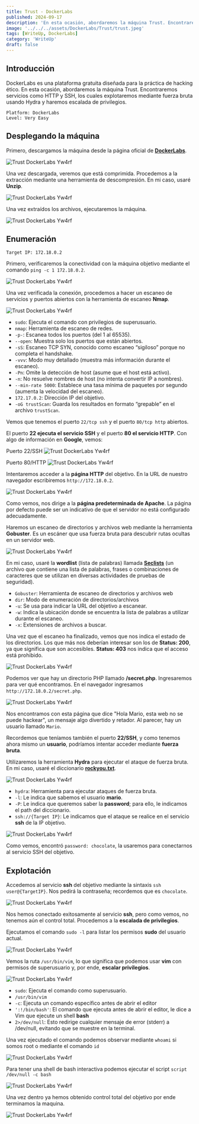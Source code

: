 ```yaml
---
title: Trust - DockerLabs
published: 2024-09-17
description: 'En esta ocasión, abordaremos la máquina Trust. Encontraremos protocolos como HTTP y SSH, los cuales explotaremos mediante fuerza bruta usando Hydra y haremos escalada de privilegios.'
image: '../../../assets/DockerLabs/Trust/trust.jpeg'
tags: [WriteUp, DockerLabs]
category: 'WriteUp'
draft: false 
---
```


## Introducción

DockerLabs es una plataforma gratuita diseñada para la práctica de hacking ético. En esta ocasión, abordaremos la máquina Trust. Encontraremos servicios como HTTP y SSH, los cuales explotaremos mediante fuerza bruta usando Hydra y haremos escalada de privilegios.

~~~
Platform: DockerLabs
Level: Very Easy
~~~

## Desplegando la máquina

Primero, descargamos la máquina desde la página oficial de [**DockerLabs**](https://dockerlabs.es/).

![Trust DockerLabs Yw4rf](https://old-blog-yw4rf.vercel.app/_astro/trust-download.naCChZta_Z1cHPxL.webp)

Una vez descargada, veremos que está comprimida. Procedemos a la extracción mediante una herramienta de descompresión. En mi caso, usaré **Unzip**.

![Trust DockerLabs Yw4rf](https://old-blog-yw4rf.vercel.app/_astro/trust.D9CnnZTX_2hRDuf.webp)

Una vez extraídos los archivos, ejecutaremos la máquina.

![Trust DockerLabs Yw4rf](https://old-blog-yw4rf.vercel.app/_astro/trust0.Dc62sVZo_Z2hPiPg.webp)

## Enumeración 

~~~
Target IP: 172.18.0.2
~~~

Primero, verificaremos la conectividad con la máquina objetivo mediante el comando `ping -c 1 172.18.0.2`.

![Trust DockerLabs Yw4rf](https://old-blog-yw4rf.vercel.app/_astro/trust1.Dim1UleP_ZyJJOO.webp)

Una vez verificada la conexión, procedemos a hacer un escaneo de servicios y puertos abiertos con la herramienta de escaneo **Nmap**.

![Trust DockerLabs Yw4rf](https://old-blog-yw4rf.vercel.app/_astro/trust2.gTGB_LZS_Z2jKROG.webp)

- `sudo`: Ejecuta el comando con privilegios de superusuario.
- `nmap`: Herramienta de escaneo de redes.
- `-p-`: Escanea todos los puertos (del 1 al 65535).
- `--open`: Muestra solo los puertos que están abiertos.
- `-sS`: Escaneo TCP SYN, conocido como escaneo “sigiloso” porque no completa el handshake.
- `-vvv`: Modo muy detallado (muestra más información durante el escaneo).
- `-Pn`: Omite la detección de host (asume que el host está activo).
- `-n`: No resuelve nombres de host (no intenta convertir IP a nombres).
- `--min-rate 5000`: Establece una tasa mínima de paquetes por segundo (aumenta la velocidad del escaneo).
- `172.17.0.2`: Dirección IP del objetivo.
- `-oG trustScan`: Guarda los resultados en formato “grepable” en el archivo `trustScan`.

Vemos que tenemos el puerto `22/tcp ssh` y el puerto `80/tcp http` abiertos.

El puerto **22 ejecuta el servicio SSH** y el puerto **80 el servicio HTTP**. Con algo de información en **Google**, vemos:

Puerto 22/SSH
![Trust DockerLabs Yw4rf](https://old-blog-yw4rf.vercel.app/_astro/trust4.SE_SMAWK_ZJDQEi.webp)

Puerto 80/HTTP
![Trust DockerLabs Yw4rf](https://old-blog-yw4rf.vercel.app/_astro/trust5.9mFnUb3l_2h5zfk.webp)

Intentaremos acceder a la **página HTTP** del objetivo. En la URL de nuestro navegador escribiremos `http://172.18.0.2`. 

![Trust DockerLabs Yw4rf](https://old-blog-yw4rf.vercel.app/_astro/trust6.C2hYp8fB_2soewp.webp)

Como vemos, nos dirige a la **página predeterminada de Apache**. La página por defecto puede ser un indicativo de que el servidor no está configurado adecuadamente.

Haremos un escaneo de directorios y archivos web mediante la herramienta **Gobuster**. Es un escáner que usa fuerza bruta para descubrir rutas ocultas en un servidor web.

![Trust DockerLabs Yw4rf](https://old-blog-yw4rf.vercel.app/_astro/trust7.BGmDIFHm_Z1I31zj.webp)

En mi caso, usaré la **wordlist** (lista de palabras) llamada [**Seclists**](https://github.com/danielmiessler/SecLists) (un archivo que contiene una lista de palabras, frases o combinaciones de caracteres que se utilizan en diversas actividades de pruebas de seguridad).

- `Gobuster`: Herramienta de escaneo de directorios y archivos web 
- `dir`:  Modo de enumeración de directorios/archivos
-  `-u`: Se usa para indicar la URL del objetivo a escanear.
- `-w`: Indica la ubicación donde se encuentra la lista de palabras a utilizar durante el escaneo.
- `-x`: Extensiones de archivos a buscar.

Una vez que el escaneo ha finalizado, vemos que nos indica el estado de los directorios. Los que más nos deberían interesar son los de **Status: 200**, ya que significa que son accesibles. **Status: 403** nos indica que el acceso está prohibido.

![Trust DockerLabs Yw4rf](https://old-blog-yw4rf.vercel.app/_astro/trust8.DaUeDEvE_ZKAS6k.webp)

Podemos ver que hay un directorio PHP llamado **/secret.php**. Ingresaremos para ver qué encontramos. En el navegador ingresamos `http://172.18.0.2/secret.php`.

![Trust DockerLabs Yw4rf](https://old-blog-yw4rf.vercel.app/_astro/trust9.Bz57s5JA_QoyBB.webp)

Nos encontramos con esta página que dice "Hola Mario, esta web no se puede hackear", un mensaje algo divertido y retador. Al parecer, hay un usuario llamado `Mario`.

Recordemos que teníamos también el puerto **22/SSH**, y como tenemos ahora mismo un **usuario**, podríamos intentar acceder mediante **fuerza bruta**.

Utilizaremos la herramienta **Hydra** para ejecutar el ataque de fuerza bruta. En mi caso, usaré el diccionario [**rockyou.txt**](https://github.com/brannondorsey/naive-hashcat/releases/download/data/rockyou.txt).

![Trust DockerLabs Yw4rf](https://old-blog-yw4rf.vercel.app/_astro/trust10.BmSSUqsX_168XF4.webp)

- `hydra`: Herramienta para ejecutar ataques de fuerza bruta.
- `-l`: Le indica que sabemos el usuario **mario**.
- `-P`: Le indica que queremos saber la **password**; para ello, le indicamos el path del diccionario.
- `ssh://{Target IP}`: Le indicamos que el ataque se realice en el servicio **ssh** de la IP objetivo.

![Trust DockerLabs Yw4rf](https://old-blog-yw4rf.vercel.app/_astro/trust11.lkZc3wdT_1ulHKp.webp)

Como vemos, encontró `password: chocolate`, la usaremos para conectarnos al servicio SSH del objetivo.

## Explotación

Accedemos al servicio **ssh** del objetivo mediante la sintaxis `ssh user@{TargetIP}`. Nos pedirá la contraseña; recordemos que es `chocolate`. 

![Trust DockerLabs Yw4rf](https://old-blog-yw4rf.vercel.app/_astro/trust13.HN3rTkqS_21jtFG.webp)

Nos hemos conectado exitosamente al servicio **ssh**, pero como vemos, no tenemos aún el control total. Procedemos a la **escalada de privilegios**.

Ejecutamos el comando `sudo -l` para listar los permisos **sudo** del usuario actual.

![Trust DockerLabs Yw4rf](https://old-blog-yw4rf.vercel.app/_astro/trust14.DXJcRg2-_Z1BcFfE.webp)

Vemos la ruta `/usr/bin/vim`, lo que significa que podemos usar **vim** con permisos de superusuario y, por ende, **escalar privilegios**.

![Trust DockerLabs Yw4rf](https://old-blog-yw4rf.vercel.app/_astro/trust15.B4dHoN2O_ZvEGV6.webp)

- `sudo`: Ejecuta el comando como superusuario.
- `/usr/bin/vim`
- `-c`: Ejecuta un comando específico antes de abrir el editor
- `':!/bin/bash'`: El comando que ejecuta antes de abrir el editor, le dice a Vim que ejecute un shell **bash**
- `2>/dev/null`: Esto redirige cualquier mensaje de error (stderr) a /dev/null, evitando que se muestre en la terminal.

Una vez ejecutado el comando podemos observar mediante `whoami` si somos root o mediante el comando  `id`

![Trust DockerLabs Yw4rf](https://old-blog-yw4rf.vercel.app/_astro/trust16.fH8FJrEp_SMhrj.webp)

Para tener una shell de bash interactiva podemos ejecutar el script `script /dev/null -c bash`

![Trust DockerLabs Yw4rf](https://old-blog-yw4rf.vercel.app/_astro/trust17.B7a2TW9v_Z1Yuv6s.webp)

Una vez dentro ya hemos obtenido control total del objetivo por ende terminamos la maquina.

![Trust DockerLabs Yw4rf](https://old-blog-yw4rf.vercel.app/_astro/trust18.MhJ0ighg_242wjr.webp)